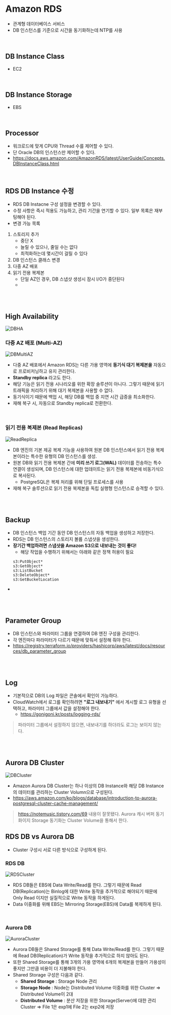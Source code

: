 # Amazon RDS
* 관계형 데이터베이스 서비스
* DB 인스턴스를 기준으로 시간을 동기화하는데 NTP를 사용
</br>


## DB Instance Class
* EC2
</br>


## DB Instance Storage
* EBS
</br>


## Processor
* 워크로드에 맞게 CPU와 Thread 수를 제어할 수 있다.
* 단 Oracle DB의 인스턴스만 제어할 수 있다.
* https://docs.aws.amazon.com/AmazonRDS/latest/UserGuide/Concepts.DBInstanceClass.html
</br>

## RDS DB Instance 수정
* RDS DB Instacne 구성 설정을 변경할 수 있다.
* 수정 사항은 즉시 적용도 가능하고, 관리 기간을 연기할 수 있다. 일부 목록은 재부팅해야 된다.
* 변경 가능 목록
1. 스토리지 추가
    * 중단 X
    * 늘릴 수 있으나, 줄일 수는 없다
    * 최적화하는데 몇시간이 걸릴 수 있다
2. DB 인스턴스 클래스 변경
3. 다중 AZ 배포
4. 읽기 전용 복제본
    * 단일 AZ인 경우, DB 스냅샷 생성시 잠시 I/O가 중단된다
    * 
</br>
</br>


## High Availability 
![DBHA](../img/DBHA.png)
</br>

### 다중 AZ 배포 (Multi-AZ)
![DBMultiAZ](../img/DBMultiAZ.png)
* 다중 AZ 배포에서 Amazon RDS는 다른 가용 영역에 __동기식 대기 복제본을__ 자동으로 프로비저닝하고 유지 관리한다.
* __Standby replica__ 라고도 한다.
* 해당 기능은 읽기 전용 시나리오를 위한 확장 솔루션이 아니다. 그렇기 때문에 읽기 트래픽을 처리하기 위해 대기 복제본을 사용할 수 없다.
* 동기식이기 때문에 백업 시, 해당 DB를 백업 중 지연 시간 급증을 최소화한다.
* 재해 복구 시, 자동으로 Standby replica로 전환한다.
</br>

### 읽기 전용 복제본 (Read Replicas)
![ReadReplica](../img/ReadReplica.png)
* DB 엔진의 기본 제공 복제 기능을 사용하여 원본 DB 인스턴스에서 읽기 전용 복제본이라는 특수한 유형의 DB 인스턴스를 생성.
* 원본 DB와 읽기 전용 복제본 간에 __미리 쓰기 로그(WAL)__ 데이터를 전송하는 특수 연결이 생성되며, DB 인스턴스에 대한 업데이트는 읽기 전용 복제본에 비동기식으로 복사된다.
    * PostgreSQL은 복제 처리를 위해 단일 프로세스를 사용
* 재해 복구 솔루션으로 읽기 전용 복제본을 독립 실행형 인스턴스로 승격할 수 있다.
</br>
</br>


## Backup
* DB 인스턴스 백업 기간 동안 DB 인스턴스의 자동 백업을 생성하고 저장한다.
* RDS는 DB 인스턴스의 스토리지 볼륨 스냅샷을 생성한다.
* __장기간 백업하려면 스냅샷을 Amazon S3으로 내보내는 것이 좋다!__
    * 해당 작업을 수행하기 위해서는 아래와 같은 정책 허용이 필요
    ```
    s3:PutObject*
    s3:GetObject*
    s3:ListBucket
    s3:DeleteObject*
    s3:GetBucketLocation
    ```
* 
</br>
</br>


## Parameter Group
* DB 인스턴스와 파라미터 그룹을 연결하여 DB 엔진 구성을 관리한다.
* 각 엔진마다 파라미터가 다르기 때문에 맞춰서 설정해 줘야 한다.
* https://registry.terraform.io/providers/hashicorp/aws/latest/docs/resources/db_parameter_group
</br>
</br>


## Log
* 기본적으로 DB의 Log 파일은 콘솔에서 확인이 가능하다.
* CloudWatch에서 로그를 확인하려면 __"로그 내보내기"__ 에서 게시할 로그 유형을 선택하고, 파라미터 그룹에서 값을 설정해야 한다.
    * https://gonigoni.kr/posts/logging-rds/
> 파라미터 그룹에서 설정하지 않으면, 내보내기를 하더라도 로그는 보이지 않는다.

</br>
</br>



## Aurora DB Cluster
![DBCluster](../img/DBCluster.png)
* Amazon Aurora DB Cluster는 하나 이상의 DB Instance와 해당 DB Instance의 데이터를 관리하는 Cluster Volumn으로 구성된다.
* https://aws.amazon.com/ko/blogs/database/introduction-to-aurora-postgresql-cluster-cache-management/
> https://notemusic.tistory.com/69 내용이 잘못됐다. Aurora 캐시 버퍼 동기화이지 Storage 동기화는 Cluster Volume을 통해서 한다.

## RDS DB vs Aurora DB
* Cluster 구성시 서로 다른 방식으로 구성하게 된다.

### RDS DB
![RDSCluster](../img/RDSCluster.jpg)
* RDS DB들은 EBS에 Data Write/Read를 한다. 그렇기 때문에 Read DB(Replication)는 Binlog에 대한 Write 동작을 추가적으로 해야되기 때문에 Only Read 이지만 실질적으로 Write 동작을 하게된다.
* Data 이중화를 위해 EBS는 Mirroring Storage(EBS)에 Data를 복제하게 된다.
</br>

### Aurora DB
![AuroraCluster](../img/AuroraCluster.jpg)
* Aurora DB들은 Shared Storage를 통해 Data Write/Read를 한다. 그렇기 때문에 Read DB(Replication)가 Write 동작을 추가적으로 하지 않아도 된다.
* 또한 Shared Storage를 통해 3개의 가용 영역에 6개의 복제본을 만들어 가용성이 좋지만 그만큼 비용이 더 지불해야 한다.
* Shared Storage 구성은 다음과 같다.
    * __Shared Storage__ : Storage Node 관리
    * __Storage Node__ : Node는 Distributed Volume 이중화를 위한 Cluster => Distributed Volume이 2대
    * __Distributed Volume__ : 분산 저장을 위한 Storage(Server)에 대한 관리 Cluster => File 1은 exp1에 File 2는 exp2에 저장
</br>
</br>